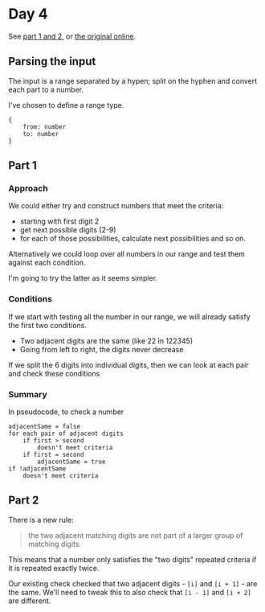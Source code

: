 # Day 4

See [part 1 and 2](problem.md), or [the original online](https://adventofcode.com/2019/day/4/).

## Parsing the input

The input is a range separated by a hypen; split on the hyphen and convert each part to a number.

I've chosen to define a range type.

```
{
    from: number
    to: number
}
```

## Part 1

### Approach

We could either try and construct numbers that meet the criteria:

- starting with first digit 2
- get next possible digits (2-9)
- for each of those possibilities, calculate next possibilities and so on.

Alternatively we could loop over all numbers in our range and test them against each condition.

I'm going to try the latter as it seems simpler.

### Conditions

If we start with testing all the number in our range, we will already satisfy the first two conditions.

- Two adjacent digits are the same (like 22 in 122345)
- Going from left to right, the digits never decrease

If we split the 6 digits into individual digits, then we can look at each pair and check these conditions

### Summary

In pseudocode, to check a number
```
adjacentSame = false
for each pair of adjacent digits
    if first > second
        doesn't meet criteria
    if first = second
        adjacentSame = true
if !adjacentSame
    doesn't meet criteria
```

## Part 2

There is a new rule:

> the two adjacent matching digits are not part of a larger group of matching digits.

This means that a number only satisfies the "two digits" repeated criteria if it is repeated exactly twice.

Our existing check checked that two adjacent digits - `[i]` and `[i + 1]` - are the same. 
We'll need to tweak this to also check that `[i - 1]` and `[i + 2]` are different.
